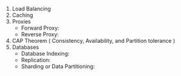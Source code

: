 
1. Load Balancing
2. Caching
3. Proxies
    - Forward Proxy: 
    - Reverse Proxy: 
4. CAP Theorem ( Consistency, Availability, and Partition tolerance )
5. Databases
    - Database Indexing:
    - Replication:
    - Sharding or Data Partitioning:
